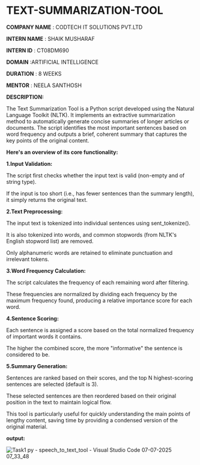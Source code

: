# TEXT-SUMMARIZATION-TOOL

**COMPANY NAME** : CODTECH IT SOLUTIONS PVT.LTD

**INTERN NAME** : SHAIK MUSHARAF

**INTERN ID** : CT08DM690

**DOMAIN** :ARTIFICIAL INTELLIGENCE

**DURATION** : 8 WEEKS

**MENTOR** : NEELA SANTHOSH

**DESCRIPTION:**

The Text Summarization Tool is a Python script developed using the Natural Language Toolkit (NLTK). It implements an extractive summarization method to automatically generate concise summaries of longer articles or documents. The script identifies the most important sentences based on word frequency and outputs a brief, coherent summary that captures the key points of the original content.

**Here's an overview of its core functionality:**

**1.Input Validation:**

The script first checks whether the input text is valid (non-empty and of string type).

If the input is too short (i.e., has fewer sentences than the summary length), it simply returns the original text.

**2.Text Preprocessing:**
   
The input text is tokenized into individual sentences using sent_tokenize().

It is also tokenized into words, and common stopwords (from NLTK's English stopword list) are removed.

Only alphanumeric words are retained to eliminate punctuation and irrelevant tokens.

**3.Word Frequency Calculation:**

The script calculates the frequency of each remaining word after filtering.

These frequencies are normalized by dividing each frequency by the maximum frequency found, producing a relative importance score for each word.

**4.Sentence Scoring:**

Each sentence is assigned a score based on the total normalized frequency of important words it contains.

The higher the combined score, the more "informative" the sentence is considered to be.

**5.Summary Generation:**

Sentences are ranked based on their scores, and the top N highest-scoring sentences are selected (default is 3).

These selected sentences are then reordered based on their original position in the text to maintain logical flow.

This tool is particularly useful for quickly understanding the main points of lengthy content, saving time by providing a condensed version of the original material.

**output:**

![Task1 py - speech_to_text_tool - Visual Studio Code 07-07-2025 07_33_48](https://github.com/user-attachments/assets/925c00c4-9af7-40d7-8700-fe486665a523)


